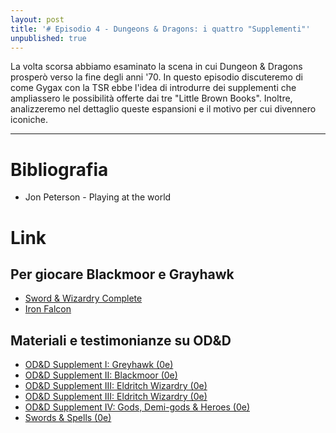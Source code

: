 ```yaml
---
layout: post
title: '# Episodio 4 - Dungeons & Dragons: i quattro "Supplementi"'
unpublished: true
---
```


La volta scorsa abbiamo esaminato la scena in cui Dungeon & Dragons prosperò verso la fine degli anni '70. In questo episodio discuteremo di come Gygax con la TSR ebbe l'idea di introdurre dei supplementi che ampliassero le possibilità offerte dai tre "Little Brown Books". Inoltre, analizzeremo nel dettaglio queste espansioni e il motivo per cui divennero iconiche. 

---

# Bibliografia

- Jon Peterson - Playing at the world

# Link

## Per giocare Blackmoor e Grayhawk

- [Sword & Wizardry Complete](https://www.froggodgames.com/product/swords-wizardry-complete-rulebook/)
- [Iron Falcon](http://www.ironfalconrpg.com/)

## Materiali e testimonianze su OD&D
- [OD&D Supplement I: Greyhawk (0e)](https://www.drivethrurpg.com/product/17174)
- [OD&D Supplement II: Blackmoor (0e)](https://www.drivethrurpg.com/product/17172)
- [OD&D Supplement III: Eldritch Wizardry (0e)](https://www.drivethrurpg.com/product/17176)
- [OD&D Supplement III: Eldritch Wizardry (0e)](https://www.drivethrurpg.com/product/17176)
- [OD&D Supplement IV: Gods, Demi-gods & Heroes (0e)](https://www.drivethrurpg.com/product/17177)
- [Swords & Spells (0e)](https://www.drivethrurpg.com/product/17175)